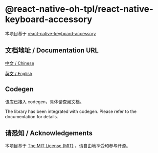 # @react-native-oh-tpl/react-native-keyboard-accessory

本项目基于 [react-native-keyboard-accessory](https://github.com/ardaogulcan/react-native-keyboard-accessory)

## 文档地址 / Documentation URL 

[中文 / Chinese](https://gitee.com/react-native-oh-library/usage-docs/blob/master/zh-cn/react-native-keyboard-accessory.md)

[英文 / English](https://gitee.com/react-native-oh-library/usage-docs/blob/master/zh-en/react-native-keyboard-accessory.md)

## Codegen

该库已接入 codegen，具体请查阅文档。

The library has been integrated with codegen. Please refer to the documentation for details.

## 请悉知 / Acknowledgements

本项目基于 [The MIT License (MIT)](https://github.com/callstack/react-native-slider/blob/main/LICENSE.md) ，请自由地享受和参与开源。